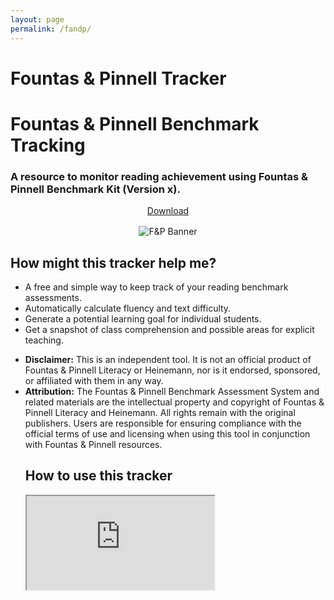 ```yaml
---
layout: page
permalink: /fandp/
---
```

<div class="hero-header">
  <h1 class="hero-title">Fountas & Pinnell Tracker</h1>
</div>
<h1>Fountas & Pinnell Benchmark Tracking</h1>
<h3>A resource to monitor reading achievement using Fountas & Pinnell Benchmark Kit (Version x).</h3>

<div class="flex-columns" style="display: flex; gap: 20px; text-align: center;">
  <!-- Column 1 -->
  <div style="flex: 1;">
    <a href="https://docs.google.com/spreadsheets/d/1_8OpI1wMISifLGRQoAZTdxuTRBWRspQwAzfHRFBXyUA/edit?usp=sharing" class="btn btn-primary" download>Download</a>
  </div>
</div>

<div style="text-align:center; margin-top: 16px;">
  <img src="{{ '/assets/img/fandpbanner.png' | relative_url }}" alt="F&P Banner" />
</div>

<h2>How might this tracker help me?</h2>
<ul class="lead">
  <li>A free and simple way to keep track of your reading benchmark assessments.</li>
  <li>Automatically calculate fluency and text difficulty. </li>
  <li>Generate a potential learning goal for individual students.</li>
  <li>Get a snapshot of class comprehension and possible areas for explicit teaching.</li>
</ul>
<p></p>
<ul class="lead">
  <li><strong>Disclaimer:</strong> This is an independent tool. It is not an official product of Fountas & Pinnell Literacy or Heinemann, nor is it endorsed, sponsored, or affiliated with them in any way.
  <li><strong>Attribution:</strong> The Fountas & Pinnell Benchmark Assessment System and related materials are the intellectual property and copyright of Fountas & Pinnell Literacy and Heinemann. All rights remain with the original publishers. Users are responsible for ensuring compliance with the official terms of use and licensing when using this tool in conjunction with Fountas & Pinnell resources.

<h2>How to use this tracker</h2>
<div class="video-embed">
  <iframe
    src="https://www.youtube.com/watch?v=0uNHvtxBk0Y" 
    title="YouTube video player"
    allow="accelerometer; autoplay; clipboard-write; encrypted-media; gyroscope; picture-in-picture; web-share"
    referrerpolicy="strict-origin-when-cross-origin"
    allowfullscreen
    loading="lazy">
  </iframe>
</div>
